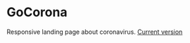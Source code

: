 # GoCorona
Responsive landing page about coronavirus.  [Current version](https://nialko.github.io/GoCorona)

